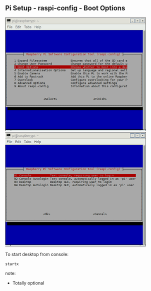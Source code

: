 ##  Pi Setup - raspi-config - Boot Options

<div>
    <div style="display: inline-block">
        <img src="resources/raspi-config-boot-options.png" width="450">
    </div>
    <div style="display: inline-block">
        <img src="resources/raspi-config-boot-options-console-requires-login.png" width="450">
    </div>
</div>

To start desktop from console:  

    startx

note:
- Totally optional
